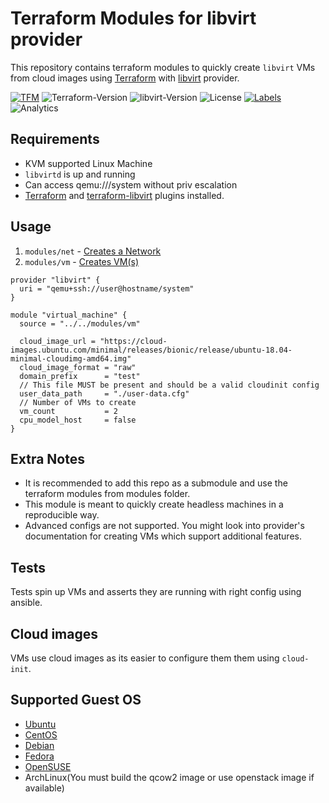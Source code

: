 # Terraform Modules for libvirt provider

This repository contains terraform modules to quickly create `libvirt` VMs from cloud images using [Terraform][terraform]
with [libvirt][terraform-libvirt] provider.

[![TFM](https://github.com/tprasadtp/tfm-libvirt/workflows/terraform/badge.svg)](https://github.com/tprasadtp/tfm-libvirt/actions?workflow=terraform)
![Terraform-Version](https://img.shields.io/badge/terraform-0.12.x-623CE4?logo=terraform)
![libvirt-Version](https://img.shields.io/badge/provider--libvirt-0.6.1-623CE4?logo=terraform&logoColor=white)
![License](https://img.shields.io/badge/License-MIT-brightgreen)
[![Labels](https://github.com/tprasadtp/tfm-libvirt/workflows/labels/badge.svg)](https://github.com/tprasadtp/tfm-libvirt/actions?workflow=labels)
![Analytics](https://ga-beacon.prasadt.com/UA-101760811-3/github/tfm-libvirt?pink&useReferer)


## Requirements

- KVM supported Linux Machine
- `libvirtd` is up and running
- Can access qemu:///system without priv escalation
- [Terraform][terraform] and [terraform-libvirt][terraform-libvirt] plugins installed.

## Usage

1. `modules/net` - [Creates a Network](./modules/net/README.md)
1. `modules/vm` - [Creates VM(s)](./modules/vm/README.md)

```hcl
provider "libvirt" {
  uri = "qemu+ssh://user@hostname/system"
}

module "virtual_machine" {
  source = "../../modules/vm"

  cloud_image_url = "https://cloud-images.ubuntu.com/minimal/releases/bionic/release/ubuntu-18.04-minimal-cloudimg-amd64.img"
  cloud_image_format = "raw"
  domain_prefix      = "test"
  // This file MUST be present and should be a valid cloudinit config
  user_data_path     = "./user-data.cfg"
  // Number of VMs to create
  vm_count           = 2
  cpu_model_host     = false
}
```

## Extra Notes

- It is recommended to add this repo as a submodule and use the terraform modules from modules folder.
- This module is meant to quickly create headless machines in a reproducible way.
- Advanced configs are not supported. You might look into provider's documentation for creating VMs which support additional features.

## Tests

Tests spin up VMs and asserts they are running with right config using ansible.

## Cloud images

VMs use cloud images as its easier to configure them them using `cloud-init`.

## Supported Guest OS

- [Ubuntu](https://cloud-images.ubuntu.com/)
- [CentOS](http://cloud.centos.org/centos/8/x86_64/images/)
- [Debian](http://cdimage.debian.org/cdimage/openstack/)
- [Fedora](https://alt.fedoraproject.org/cloud/)
- [OpenSUSE](https://software.opensuse.org/distributions/leap#jeos-ports)
- ArchLinux(You must build the qcow2 image or use openstack image if available)

[terraform]: https://terraform.io
[terraform-libvirt]: https://github.com/dmacvicar/terraform-provider-libvirt
